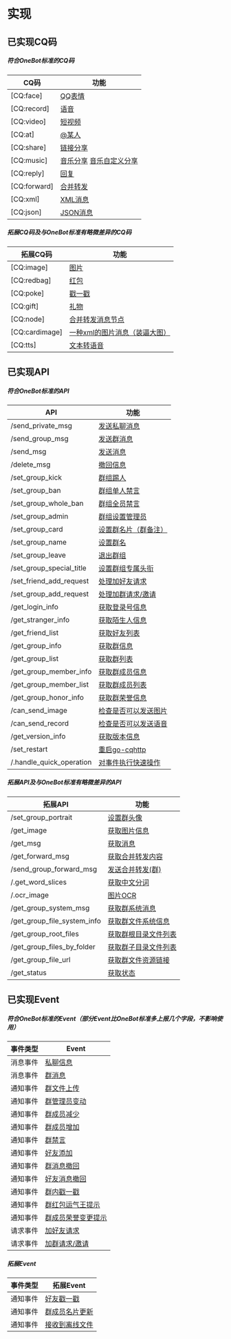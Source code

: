 # 实现


## 已实现CQ码

##### 符合OneBot标准的CQ码
| CQ码         | 功能                         |
| ------------ | ---------------------------- |
| [CQ:face]    | [QQ表情]                     |
| [CQ:record]  | [语音]                       |
| [CQ:video]   | [短视频]                     |
| [CQ:at]      | [@某人]                      |
| [CQ:share]   | [链接分享]                   |
| [CQ:music]   | [音乐分享]  [音乐自定义分享] |
| [CQ:reply]   | [回复]                       |
| [CQ:forward] | [合并转发]                   |
| [CQ:xml]     | [XML消息]                    |
| [CQ:json]    | [JSON消息]                   |

[QQ表情]: /cqcode/README.md#qq-%E8%A1%A8%E6%83%85
[语音]: /cqcode/README.md#%E8%AF%AD%E9%9F%B3
[短视频]: /cqcode/README.md#%E7%9F%AD%E8%A7%86%E9%A2%91
[@某人]: /cqcode/README.md#%E6%9F%90%E4%BA%BA
[链接分享]: /cqcode/README.md#%E9%93%BE%E6%8E%A5%E5%88%86%E4%BA%AB
[音乐分享]: /cqcode/README.md#%E9%9F%B3%E4%B9%90%E5%88%86%E4%BA%AB
[音乐自定义分享]: /cqcode/README.md#%E9%9F%B3%E4%B9%90%E8%87%AA%E5%AE%9A%E4%B9%89%E5%88%86%E4%BA%AB
[回复]: /cqcode/README.md#%E5%9B%9E%E5%A4%8D
[合并转发]: /cqcode/README.md#%E5%90%88%E5%B9%B6%E8%BD%AC%E5%8F%91
[XML消息]: /cqcode/README.md#xml-%E6%B6%88%E6%81%AF
[JSON消息]: /cqcode/README.md#json-%E6%B6%88%E6%81%AF

##### 拓展CQ码及与OneBot标准有略微差异的CQ码
| 拓展CQ码       | 功能                            |
| -------------- | ------------------------------- |
| [CQ:image]     | [图片]                          |
| [CQ:redbag]    | [红包]                          |
| [CQ:poke]      | [戳一戳]                        |
| [CQ:gift]      | [礼物]                          |
| [CQ:node]      | [合并转发消息节点]              |
| [CQ:cardimage] | [一种xml的图片消息（装逼大图）] |
| [CQ:tts]       | [文本转语音]                    |

[图片]: /cqcode/README.md#%E5%9B%BE%E7%89%87
[红包]: /cqcode/README.md#%E7%BA%A2%E5%8C%85
[戳一戳]: /cqcode/README.md#%E6%88%B3%E4%B8%80%E6%88%B3
[礼物]: /cqcode/README.md#%E7%A4%BC%E7%89%A9
[合并转发消息节点]: /cqcode/README.md#%E5%90%88%E5%B9%B6%E8%BD%AC%E5%8F%91%E6%B6%88%E6%81%AF%E8%8A%82%E7%82%B9
[一种xml的图片消息（装逼大图）]: /cqcode/README.md#cardimage
[文本转语音]: /cqcode/README.md#%E6%96%87%E6%9C%AC%E8%BD%AC%E8%AF%AD%E9%9F%B3

## 已实现API

##### 符合OneBot标准的API
| API                      | 功能                   |
| ------------------------ | ---------------------- |
| /send_private_msg        | [发送私聊消息]         |
| /send_group_msg          | [发送群消息]           |
| /send_msg                | [发送消息]             |
| /delete_msg              | [撤回信息]             |
| /set_group_kick          | [群组踢人]             |
| /set_group_ban           | [群组单人禁言]         |
| /set_group_whole_ban     | [群组全员禁言]         |
| /set_group_admin         | [群组设置管理员]       |
| /set_group_card          | [设置群名片（群备注）] |
| /set_group_name          | [设置群名]             |
| /set_group_leave         | [退出群组]             |
| /set_group_special_title | [设置群组专属头衔]     |
| /set_friend_add_request  | [处理加好友请求]       |
| /set_group_add_request   | [处理加群请求/邀请]    |
| /get_login_info          | [获取登录号信息]       |
| /get_stranger_info       | [获取陌生人信息]       |
| /get_friend_list         | [获取好友列表]         |
| /get_group_info          | [获取群信息]           |
| /get_group_list          | [获取群列表]           |
| /get_group_member_info   | [获取群成员信息]       |
| /get_group_member_list   | [获取群成员列表]       |
| /get_group_honor_info    | [获取群荣誉信息]       |
| /can_send_image          | [检查是否可以发送图片] |
| /can_send_record         | [检查是否可以发送语音] |
| /get_version_info        | [获取版本信息]         |
| /set_restart             | [重启go-cqhttp]        |
| /.handle_quick_operation | [对事件执行快速操作]   |


[发送私聊消息]: /api/README.md#%E5%8F%91%E9%80%81%E7%A7%81%E8%81%8A%E6%B6%88%E6%81%AF
[发送群消息]: /api/README.md#%E5%8F%91%E9%80%81%E7%BE%A4%E6%B6%88%E6%81%AF
[发送消息]: /api/README.md#%E5%8F%91%E9%80%81%E6%B6%88%E6%81%AF
[撤回信息]: /api/README.md#%E6%92%A4%E5%9B%9E%E6%B6%88%E6%81%AF
[群组踢人]: /api/README.md#%E7%BE%A4%E7%BB%84%E8%B8%A2%E4%BA%BA
[群组单人禁言]: /api/README.md#%E7%BE%A4%E7%BB%84%E5%8D%95%E4%BA%BA%E7%A6%81%E8%A8%80
[群组全员禁言]: /api/README.md#%E7%BE%A4%E7%BB%84%E5%85%A8%E5%91%98%E7%A6%81%E8%A8%80
[群组设置管理员]: /api/README.md#%E7%BE%A4%E7%BB%84%E8%AE%BE%E7%BD%AE%E7%AE%A1%E7%90%86%E5%91%98
[设置群名片（群备注）]: /api/README.md#%E8%AE%BE%E7%BD%AE%E7%BE%A4%E5%90%8D%E7%89%87-%E7%BE%A4%E5%A4%87%E6%B3%A8
[设置群名]: /api/README.md#%E8%AE%BE%E7%BD%AE%E7%BE%A4%E5%90%8D
[退出群组]: /api/README.md#%E9%80%80%E5%87%BA%E7%BE%A4%E7%BB%84
[设置群组专属头衔]: /api/README.md#%E8%AE%BE%E7%BD%AE%E7%BE%A4%E7%BB%84%E4%B8%93%E5%B1%9E%E5%A4%B4%E8%A1%94
[处理加好友请求]: /api/README.md#%E5%A4%84%E7%90%86%E5%8A%A0%E5%A5%BD%E5%8F%8B%E8%AF%B7%E6%B1%82
[处理加群请求/邀请]: /api/README.md#%E5%A4%84%E7%90%86%E5%8A%A0%E7%BE%A4%E8%AF%B7%E6%B1%82-%E9%82%80%E8%AF%B7
[获取登录号信息]: /api/README.md#%E8%8E%B7%E5%8F%96%E7%99%BB%E5%BD%95%E5%8F%B7%E4%BF%A1%E6%81%AF
[获取陌生人信息]: /api/README.md#%E8%8E%B7%E5%8F%96%E9%99%8C%E7%94%9F%E4%BA%BA%E4%BF%A1%E6%81%AF
[获取好友列表]: /api/README.md#%E8%8E%B7%E5%8F%96%E5%A5%BD%E5%8F%8B%E5%88%97%E8%A1%A8
[获取群信息]: /api/README.md#%E8%8E%B7%E5%8F%96%E7%BE%A4%E4%BF%A1%E6%81%AF
[获取群列表]: /api/README.md#%E8%8E%B7%E5%8F%96%E7%BE%A4%E5%88%97%E8%A1%A8
[获取群成员信息]: /api/README.md#%E8%8E%B7%E5%8F%96%E7%BE%A4%E6%88%90%E5%91%98%E4%BF%A1%E6%81%AF
[获取群成员列表]: /api/README.md#%E8%8E%B7%E5%8F%96%E7%BE%A4%E6%88%90%E5%91%98%E5%88%97%E8%A1%A8
[获取群荣誉信息]: /api/README.md#%E8%8E%B7%E5%8F%96%E7%BE%A4%E8%8D%A3%E8%AA%89%E4%BF%A1%E6%81%AF
[检查是否可以发送图片]: /api/README.md#%E6%A3%80%E6%9F%A5%E6%98%AF%E5%90%A6%E5%8F%AF%E4%BB%A5%E5%8F%91%E9%80%81%E5%9B%BE%E7%89%87
[检查是否可以发送语音]: /api/README.md#%E6%A3%80%E6%9F%A5%E6%98%AF%E5%90%A6%E5%8F%AF%E4%BB%A5%E5%8F%91%E9%80%81%E8%AF%AD%E9%9F%B3
[获取版本信息]: /api/README.md#%E8%8E%B7%E5%8F%96%E7%89%88%E6%9C%AC%E4%BF%A1%E6%81%AF
[重启go-cqhttp]: /api/README.md#%E9%87%8D%E5%90%AF-onebot-%E5%AE%9E%E7%8E%B0
[对事件执行快速操作]: /api/README.md#%E5%AF%B9%E4%BA%8B%E4%BB%B6%E6%89%A7%E8%A1%8C%E5%BF%AB%E9%80%9F%E6%93%8D%E4%BD%9C-%E9%9A%90%E8%97%8Fapi

##### 拓展API及与OneBot标准有略微差异的API
| 拓展API                     | 功能                   |
| --------------------------- | ---------------------- |
| /set_group_portrait         | [设置群头像]           |
| /get_image                  | [获取图片信息]         |
| /get_msg                    | [获取消息]             |
| /get_forward_msg            | [获取合并转发内容]     |
| /send_group_forward_msg     | [发送合并转发(群)]     |
| /.get_word_slices           | [获取中文分词]         |
| /.ocr_image                 | [图片OCR]              |
| /get_group_system_msg       | [获取群系统消息]       |
| /get_group_file_system_info | [获取群文件系统信息]   |
| /get_group_root_files       | [获取群根目录文件列表] |
| /get_group_files_by_folder  | [获取群子目录文件列表] |
| /get_group_file_url         | [获取群文件资源链接]   |
| /get_status                 | [获取状态]             |

[设置群头像]: /api/README.md#%E8%AE%BE%E7%BD%AE%E7%BE%A4%E5%A4%B4%E5%83%8F
[获取图片信息]: /api/README.md#%E8%8E%B7%E5%8F%96%E5%9B%BE%E7%89%87%E4%BF%A1%E6%81%AF
[获取消息]: /api/README.md#%E8%8E%B7%E5%8F%96%E6%B6%88%E6%81%AF
[获取合并转发内容]: /api/README.md#%E8%8E%B7%E5%8F%96%E5%90%88%E5%B9%B6%E8%BD%AC%E5%8F%91%E5%86%85%E5%AE%B9
[发送合并转发(群)]: /api/README.md#%E5%8F%91%E9%80%81%E5%90%88%E5%B9%B6%E8%BD%AC%E5%8F%91-%E7%BE%A4
[获取中文分词]: /api/README.md#%E8%8E%B7%E5%8F%96%E4%B8%AD%E6%96%87%E5%88%86%E8%AF%8D-%E9%9A%90%E8%97%8Fapi
[图片OCR]: /api/README.md#%E5%9B%BE%E7%89%87ocr-%E9%9A%90%E8%97%8Fapi
[获取群系统消息]: /api/README.md#%E8%8E%B7%E5%8F%96%E7%BE%A4%E7%B3%BB%E7%BB%9F%E6%B6%88%E6%81%AF
[获取群文件系统信息]: /api/README.md#%E8%8E%B7%E5%8F%96%E7%BE%A4%E6%96%87%E4%BB%B6%E7%B3%BB%E7%BB%9F%E4%BF%A1%E6%81%AF
[获取群根目录文件列表]: /api/README.md#%E8%8E%B7%E5%8F%96%E7%BE%A4%E6%A0%B9%E7%9B%AE%E5%BD%95%E6%96%87%E4%BB%B6%E5%88%97%E8%A1%A8
[获取群子目录文件列表]: /api/README.md#%E8%8E%B7%E5%8F%96%E7%BE%A4%E5%AD%90%E7%9B%AE%E5%BD%95%E6%96%87%E4%BB%B6%E5%88%97%E8%A1%A8
[获取群文件资源链接]: /api/README.md#%E8%8E%B7%E5%8F%96%E7%BE%A4%E6%96%87%E4%BB%B6%E8%B5%84%E6%BA%90%E9%93%BE%E6%8E%A5
[获取状态]: /api/README.md#%E8%8E%B7%E5%8F%96%E7%8A%B6%E6%80%81

## 已实现Event

##### 符合OneBot标准的Event（部分Event比OneBot标准多上报几个字段，不影响使用）
| 事件类型 | Event            |
| -------- | ---------------- |
| 消息事件 | [私聊信息]       |
| 消息事件 | [群消息]         |
| 通知事件 | [群文件上传]     |
| 通知事件 | [群管理员变动]   |
| 通知事件 | [群成员减少]     |
| 通知事件 | [群成员增加]     |
| 通知事件 | [群禁言]         |
| 通知事件 | [好友添加]       |
| 通知事件 | [群消息撤回]     |
| 通知事件 | [好友消息撤回]   |
| 通知事件 | [群内戳一戳]     |
| 通知事件 | [群红包运气王提示]   |
| 通知事件 | [群成员荣誉变更提示] |
| 请求事件 | [加好友请求]     |
| 请求事件 | [加群请求/邀请]  |

[私聊信息]: /event/README.md#%E7%A7%81%E8%81%8A%E6%B6%88%E6%81%AF
[群消息]: /event/README.md#%E7%BE%A4%E6%B6%88%E6%81%AF
[群文件上传]: /event/README.md#%E7%BE%A4%E6%96%87%E4%BB%B6%E4%B8%8A%E4%BC%A0
[群管理员变动]: /event/README.md#%E7%BE%A4%E7%AE%A1%E7%90%86%E5%91%98%E5%8F%98%E5%8A%A8
[群成员减少]: /event/README.md#%E7%BE%A4%E6%88%90%E5%91%98%E5%87%8F%E5%B0%91
[群成员增加]: /event/README.md#%E7%BE%A4%E6%88%90%E5%91%98%E5%A2%9E%E5%8A%A0
[群禁言]: /event/README.md#%E7%BE%A4%E7%A6%81%E8%A8%80
[好友添加]: /event/README.md#%E5%A5%BD%E5%8F%8B%E6%B7%BB%E5%8A%A0
[群消息撤回]: /event/README.md#%E7%BE%A4%E6%B6%88%E6%81%AF%E6%92%A4%E5%9B%9E
[好友消息撤回]: /event/README.md#%E5%A5%BD%E5%8F%8B%E6%B6%88%E6%81%AF%E6%92%A4%E5%9B%9E
[群内戳一戳]: /event/README.md#%E7%BE%A4%E5%86%85%E6%88%B3%E4%B8%80%E6%88%B3
[群红包运气王提示]: /event/README.md#%E7%BE%A4%E7%BA%A2%E5%8C%85%E8%BF%90%E6%B0%94%E7%8E%8B%E6%8F%90%E7%A4%BA
[群成员荣誉变更提示]: /event/README.md##%E7%BE%A4%E6%88%90%E5%91%98%E8%8D%A3%E8%AA%89%E5%8F%98%E6%9B%B4%E6%8F%90%E7%A4%BA
[加好友请求]: /event/README.md#%E5%8A%A0%E5%A5%BD%E5%8F%8B%E8%AF%B7%E6%B1%82
[加群请求/邀请]: /event/README.md#%E5%8A%A0%E7%BE%A4%E8%AF%B7%E6%B1%82-%E9%82%80%E8%AF%B7

##### 拓展Event
| 事件类型 | 拓展Event        |
| -------- | ---------------- |
| 通知事件 | [好友戳一戳]    |
| 通知事件 | [群成员名片更新] |
| 通知事件 | [接收到离线文件] |

[好友戳一戳]: /event/README.md#%E5%A5%BD%E5%8F%8B%E6%88%B3%E4%B8%80%E6%88%B3
[群成员名片更新]: /event/README.md#%E7%BE%A4%E6%88%90%E5%91%98%E5%90%8D%E7%89%87%E6%9B%B4%E6%96%B0
[接收到离线文件]: /event/README.md#%E6%8E%A5%E6%94%B6%E5%88%B0%E7%A6%BB%E7%BA%BF%E6%96%87%E4%BB%B6

